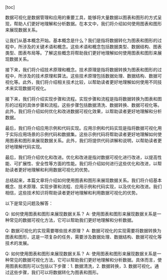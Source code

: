 
[toc]                    
                
                
数据可视化是数据管理和应用的重要工具，能够将大量数据以图表和图形的方式呈现，帮助人们更好地理解和分析数据。在本文中，我们将介绍如何使用图表和图形来展现数据关系。

让我们从基本概念开始。基本概念是什么？我们是指将数据转化为图表和图形的过程中，所涉及的关键术语和概念。这些术语和概念包括数据类型、数据结构、图表类型、图表布局等。了解这些概念将帮助我们更好地理解如何使用图表和图形来展现数据关系。

接下来，我们将介绍技术原理和概念。技术原理是指将数据转换为图表和图形的过程中，所涉及的技术原理和算法。这些技术原理包括数据处理、数据结构、数据可视化等。此外，我们将介绍相关技术比较，以帮助读者更好地理解如何使用不同技术来实现数据可视化。

接下来，我们将介绍实现步骤和流程。实现步骤和流程是指将数据转换为图表和图形的过程的具体步骤和流程。这些步骤包括数据清洗、数据转换、数据可视化等。此外，我们将介绍如何优化和改进数据可视化效果，以帮助读者更好地理解和分析数据。

最后，我们将介绍应用示例和代码实现。应用示例和代码实现是指将数据可视化用于实际应用场景的示例代码和数据集。这些示例代码将帮助读者更好地理解如何使用图表和图形来展现数据关系。此外，我们将提供代码讲解和说明，以帮助读者更好地理解代码实现。

最后，我们将介绍优化和改进。优化和改进是指对数据可视化进行改进，以提高性能、可扩展性、安全性等方面的性能。我们将介绍如何进行这些优化和改进，以帮助读者更好地理解和利用数据可视化的优势。

总结起来，本篇文章将介绍如何使用图表和图形来展现数据关系。我们将介绍基本概念、技术原理、实现步骤和流程、应用示例和代码实现，以及优化和改进。我们相信，这些技术知识将帮助读者更好地理解和利用数据可视化的优势。

以下是常见问题及解答：

Q: 如何使用图表和图形来展现数据关系？
A: 使用图表和图形来展现数据关系是一种常见的数据可视化方法，它可以帮助我们更好地理解和分析数据。

Q: 数据可视化的实现需要哪些技术原理？
A: 数据可视化的实现需要将数据转换为图表和图形，这是一项复杂的任务，需要涉及数据处理、数据结构、数据可视化等技术的发展。

Q: 如何使用图表和图形来展现数据关系？
A: 使用图表和图形来展现数据关系是一种常见的数据可视化方法，它可以帮助我们更好地理解和分析数据。具体而言，使用图表和图形可以包括以下步骤：1. 数据清洗，2. 数据转换，3. 数据可视化。通过这些步骤，我们可以将数据转化为图表和图形。

